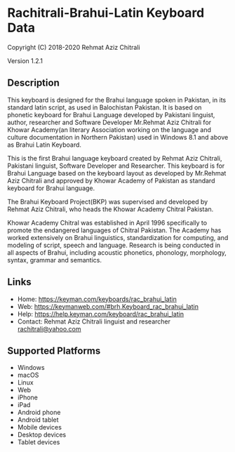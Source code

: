 Rachitrali-Brahui-Latin Keyboard Data
===============================

Copyright (C) 2018-2020 Rehmat Aziz Chitrali

Version 1.2.1

Description
-----------

This keyboard is designed for the Brahui language spoken in Pakistan, in its standard latin script, as used in Balochistan Pakistan. It is based on phonetic keyboard for Brahui Language developed by Pakistani linguist, author, researcher and Software Developer Mr.Rehmat Aziz Chitrali for Khowar Academy(an literary Association working on the language and culture documentation in Northern Pakistan) used in Windows 8.1 and above as Brahui Latin Keyboard.

This is the first Brahui language keyboard created by Rehmat Aziz Chitrali, Pakistani linguist, Software Developer and Researcher. This keyboard is for Brahui Language based on the keyboard layout as developed by Mr.Rehmat Aziz Chitrali and approved by Khowar Academy of Pakistan as standard keyboard for Brahui language.

The Brahui Keyboard Project(BKP) was supervised and developed by Rehmat Aziz Chitrali, who heads the Khowar Academy Chitral Pakistan.

Khowar Academy Chitral was established in April 1996 specifically to promote the endangered  languages of Chitral Pakistan. The Academy has worked extensively on Brahui  linguistics, standardization for computing, and modeling of script, speech and language. Research is being conducted in all aspects of Brahui, including acoustic phonetics, phonology, morphology, syntax, grammar and semantics.

Links
-----
* Home: https://keyman.com/keyboards/rac_brahui_latin
* Web: https://keymanweb.com/#brh,Keyboard_rac_brahui_latin
* Help: https://help.keyman.com/keyboard/rac_brahui_latin
* Contact: Rehmat Aziz Chitrali linguist and researcher rachitrali@yahoo.com


Supported Platforms
-------------------
  * Windows  
  * macOS  
  * Linux  
  * Web  
  * iPhone  
  * iPad  
  * Android phone  
  * Android tablet  
  * Mobile devices  
  * Desktop devices  
  * Tablet devices  
